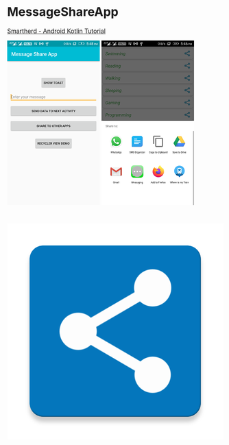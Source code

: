 # MessageShareApp

[Smartherd - Android Kotlin Tutorial](https://bit.ly/smyt-ka)

![Screen1](images/DeviceScreen_1.png) ![Screen2](images/DeviceScreen_2.png)

#

![icon](app/src/main/ic_launcher_msa-web.png)